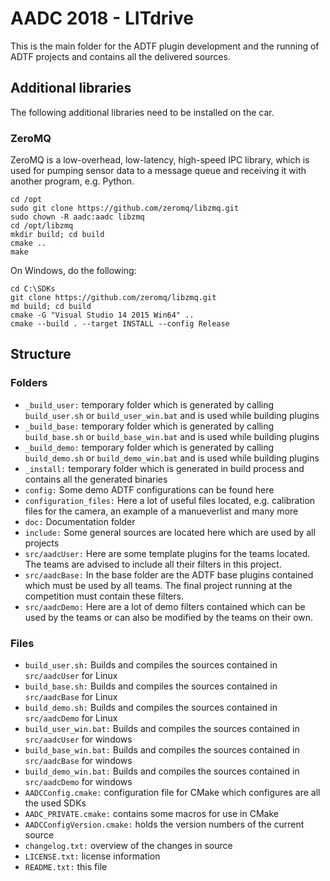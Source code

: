 # AADC 2018 - LITdrive

This is the main folder for the ADTF plugin development and the running of ADTF projects and contains all the delivered sources.

## Additional libraries

The following additional libraries need to be installed on the car.

### ZeroMQ

ZeroMQ is a low-overhead, low-latency, high-speed IPC library, which is used for pumping sensor data to a message queue and receiving it with another program, e.g. Python.

    cd /opt
    sudo git clone https://github.com/zeromq/libzmq.git
    sudo chown -R aadc:aadc libzmq
    cd /opt/libzmq
    mkdir build; cd build
    cmake ..
    make
	
On Windows, do the following:

	cd C:\SDKs
	git clone https://github.com/zeromq/libzmq.git
	md build; cd build
	cmake -G "Visual Studio 14 2015 Win64" ..
	cmake --build . --target INSTALL --config Release

## Structure

### Folders

- `_build_user:` temporary folder which is generated by calling `build_user.sh` or `build_user_win.bat` and is used while building plugins
- `_build_base:` temporary folder which is generated by calling `build_base.sh` or `build_base_win.bat` and is used while building plugins
- `_build_demo:` temporary folder which is generated by calling `build_demo.sh` or `build_demo_win.bat` and is used while building plugins
- `_install:` temporary folder which is generated in build process and contains all the generated binaries
- `config:` Some demo ADTF configurations can be found here
- `configuration_files:` Here a lot of useful files located, e.g. calibration files for the camera, an example of a manueverlist and many more
- `doc:` Documentation folder
- `include:` Some general sources are located here which are used by all projects
- `src/aadcUser:` Here are some template plugins for the teams located. The teams are advised to include all their filters in this project.
- `src/aadcBase:` In the base folder are the ADTF base plugins contained which must be used by all teams. The final project running at the competition must contain these filters.
- `src/aadcDemo:` Here are a lot of demo filters  contained which can be used by the teams or can also be modified by the teams on their own.

### Files

- `build_user.sh:` Builds and compiles the sources contained in `src/aadcUser` for Linux
- `build_base.sh:` Builds and compiles the sources contained in `src/aadcBase` for Linux
- `build_demo.sh:` Builds and compiles the sources contained in `src/aadcDemo` for Linux
- `build_user_win.bat:` Builds and compiles the sources contained in `src/aadcUser` for windows
- `build_base_win.bat:` Builds and compiles the sources contained in `src/aadcBase` for windows
- `build_demo_win.bat:` Builds and compiles the sources contained in `src/aadcDemo` for windows
- `AADCConfig.cmake:` configuration file for CMake which configures are all the used SDKs
- `AADC_PRIVATE.cmake:` contains some macros for use in CMake
- `AADCConfigVersion.cmake:` holds the version numbers of the current source
- `changelog.txt:` overview of the changes in source
- `LICENSE.txt:` license information
- `README.txt:` this file
